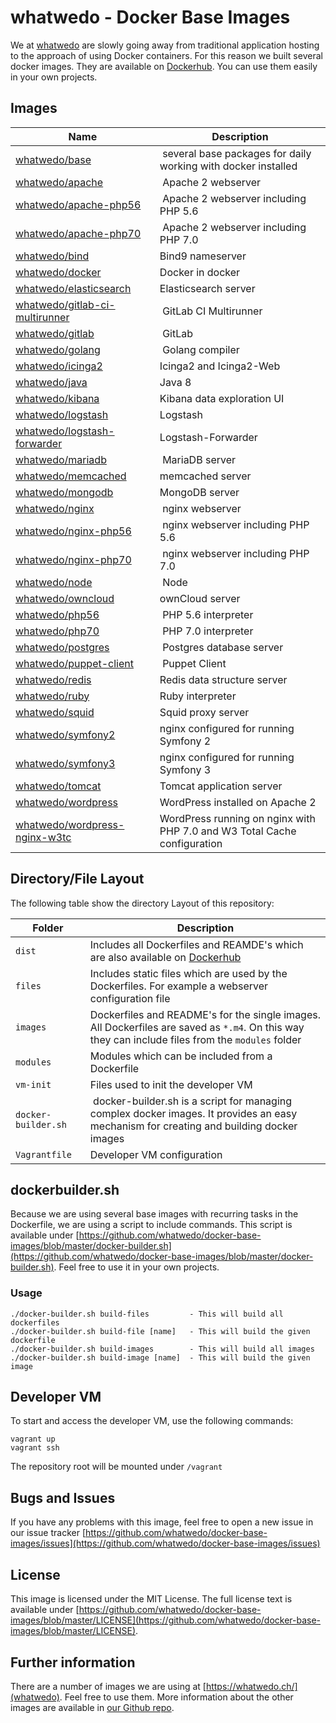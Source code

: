 # whatwedo - Docker Base Images
We at [whatwedo](https://whatwedo.ch/) are slowly going away from traditional application hosting to the approach of using Docker containers. For this reason we built several docker images. They are available on [Dockerhub](https://registry.hub.docker.com/repos/whatwedo/). You can use them easily in your own projects.

## Images
| Name | Description |
|---|---|
| [whatwedo/base](https://github.com/whatwedo/docker-base-images/tree/master/dist/base/) | several base packages for daily working with docker installed |
| [whatwedo/apache](https://github.com/whatwedo/docker-base-images/tree/master/dist/apache/) | Apache 2 webserver |
| [whatwedo/apache-php56](https://github.com/whatwedo/docker-base-images/tree/master/dist/apache-php56/) | Apache 2 webserver including PHP 5.6 |
| [whatwedo/apache-php70](https://github.com/whatwedo/docker-base-images/tree/master/dist/apache-php70/) | Apache 2 webserver including PHP 7.0 |
| [whatwedo/bind](https://github.com/whatwedo/docker-base-images/tree/master/dist/bind/) | Bind9 nameserver |
| [whatwedo/docker](https://github.com/whatwedo/docker-base-images/tree/master/dist/docker/) | Docker in docker |
| [whatwedo/elasticsearch](https://github.com/whatwedo/docker-base-images/tree/master/dist/elasticsearch/) | Elasticsearch server |
| [whatwedo/gitlab-ci-multirunner](https://github.com/whatwedo/docker-base-images/tree/master/dist/gitlab-ci-multi-runner/) | GitLab CI Multirunner |
| [whatwedo/gitlab](https://github.com/whatwedo/docker-base-images/tree/master/dist/gitlab/) | GitLab |
| [whatwedo/golang](https://github.com/whatwedo/docker-base-images/tree/master/dist/golang/) | Golang compiler |
| [whatwedo/icinga2](https://github.com/whatwedo/docker-base-images/tree/master/dist/icinga2/) | Icinga2 and Icinga2-Web |
| [whatwedo/java](https://github.com/whatwedo/docker-base-images/tree/master/dist/java/) | Java 8 |
| [whatwedo/kibana](https://github.com/whatwedo/docker-base-images/tree/master/dist/kibana/) | Kibana data exploration UI |
| [whatwedo/logstash](https://github.com/whatwedo/docker-base-images/tree/master/dist/logstash/) | Logstash |
| [whatwedo/logstash-forwarder](https://github.com/whatwedo/docker-base-images/tree/master/dist/logstash-forwarder/) | Logstash-Forwarder |
| [whatwedo/mariadb](https://github.com/whatwedo/docker-base-images/tree/master/dist/mariadb/) | MariaDB server |
| [whatwedo/memcached](https://github.com/whatwedo/docker-base-images/tree/master/dist/memcached/) | memcached server |
| [whatwedo/mongodb](https://github.com/whatwedo/docker-base-images/tree/master/dist/mongodb/) | MongoDB server |
| [whatwedo/nginx](https://github.com/whatwedo/docker-base-images/tree/master/dist/nginx/) | nginx webserver |
| [whatwedo/nginx-php56](https://github.com/whatwedo/docker-base-images/tree/master/dist/nginx-php56/) | nginx webserver including PHP 5.6 |
| [whatwedo/nginx-php70](https://github.com/whatwedo/docker-base-images/tree/master/dist/nginx-php70/) | nginx webserver including PHP 7.0 |
| [whatwedo/node](https://github.com/whatwedo/docker-base-images/tree/master/dist/node/) | Node |
| [whatwedo/owncloud](https://github.com/whatwedo/docker-base-images/tree/master/dist/owncloud/) | ownCloud server |
| [whatwedo/php56](https://github.com/whatwedo/docker-base-images/tree/master/dist/php56/) | PHP 5.6 interpreter |
| [whatwedo/php70](https://github.com/whatwedo/docker-base-images/tree/master/dist/postgres/) | PHP 7.0 interpreter |
| [whatwedo/postgres](https://github.com/whatwedo/docker-base-images/tree/master/dist/postgres/) | Postgres database server |
| [whatwedo/puppet-client](https://github.com/whatwedo/docker-base-images/tree/master/dist/puppet-client/) | Puppet Client |
| [whatwedo/redis](https://github.com/whatwedo/docker-base-images/tree/master/dist/redis/) | Redis data structure server |
| [whatwedo/ruby](https://github.com/whatwedo/docker-base-images/tree/master/dist/ruby/) | Ruby interpreter |
| [whatwedo/squid](https://github.com/whatwedo/docker-base-images/tree/master/dist/squid/) | Squid proxy server |
| [whatwedo/symfony2](https://github.com/whatwedo/docker-base-images/tree/master/dist/symfony2/) | nginx configured for running Symfony 2 |
| [whatwedo/symfony3](https://github.com/whatwedo/docker-base-images/tree/master/dist/symfony3/) | nginx configured for running Symfony 3 |
| [whatwedo/tomcat](https://github.com/whatwedo/docker-base-images/tree/master/dist/tomcat/) | Tomcat application server |
| [whatwedo/wordpress](https://github.com/whatwedo/docker-base-images/tree/master/dist/wordpress/) | WordPress installed on Apache 2 |
| [whatwedo/wordpress-nginx-w3tc](https://github.com/whatwedo/docker-base-images/tree/master/dist/wordpress-nginx-w3tc/) | WordPress running on nginx with PHP 7.0 and W3 Total Cache configuration |


## Directory/File Layout
The following table show the directory Layout of this repository:

| Folder | Description |
|---|---|
| `dist`  	| Includes all Dockerfiles and REAMDE's which are also available on [Dockerhub](https://registry.hub.docker.com/repos/whatwedo/)|
| `files` | Includes static files which are used by the Dockerfiles. For example a webserver configuration file |
| `images` | Dockerfiles and README's for the single images. All Dockerfiles are saved as `*.m4`. On this way they can include files from the `modules` folder |
| `modules`| Modules which can be included from a Dockerfile |
| `vm-init`| Files used to init the developer VM |
| `docker-builder.sh`| docker-builder.sh is a script for managing complex docker images. It provides an easy mechanism for creating and building docker images |
| `Vagrantfile`| Developer VM configuration |  

## dockerbuilder.sh
Because we are using several base images with recurring tasks in the Dockerfile, we are using a script to include commands. This script is available under [https://github.com/whatwedo/docker-base-images/blob/master/docker-builder.sh](https://github.com/whatwedo/docker-base-images/blob/master/docker-builder.sh). Feel free to use it in your own projects.

### Usage

```
./docker-builder.sh build-files         - This will build all dockerfiles
./docker-builder.sh build-file [name]   - This will build the given dockerfile
./docker-builder.sh build-images        - This will build all images
./docker-builder.sh build-image [name]  - This will build the given image
```

## Developer VM
To start and access the developer VM, use the following commands:

```
vagrant up
vagrant ssh
```

The repository root will be mounted under `/vagrant`

## Bugs and Issues
If you have any problems with this image, feel free to open a new issue in our issue tracker [https://github.com/whatwedo/docker-base-images/issues](https://github.com/whatwedo/docker-base-images/issues)

## License
This image is licensed under the MIT License. The full license text is available under [https://github.com/whatwedo/docker-base-images/blob/master/LICENSE](https://github.com/whatwedo/docker-base-images/blob/master/LICENSE).

## Further information
There are a number of images we are using at [https://whatwedo.ch/](whatwedo). Feel free to use them. More information about the other images are available in [our Github repo](https://github.com/whatwedo/docker-base-images).